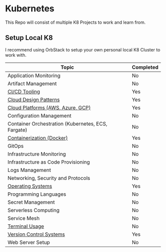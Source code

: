 # Kubernetes
This Repo will consist of multiple K8 Projects to work and learn from.

## Setup Local K8
I recommend using OrbStack to setup your own personal local K8 Cluster to work with.

| Topic                                           | Completed |
| ----------------------------------------------- | --------- |
| Application Monitoring                          | No        |
| Artifact Management                             | No        |
| [CI/CD Tooling](CICD-Tooling/readme.md)                                   | Yes       |
| [Cloud Design Patterns](Cloud-Design-Patterns/readme.md)                           | Yes       |
| [Cloud Platforms (AWS, Azure, GCP)](Cloud-Platforms/readme.md)               | Yes        |
| Configuration Management                        | No        |
| Container Orchestration (Kubernetes, ECS, Fargate)                         | No        |
| [Containerization (Docker)](Containerization/readme.md)           | Yes        |
| GitOps                                          | No        |
| Infrastructure Monitoring                       | No        |
| Infrastructure as Code Provisioning             | No        |
| Logs Management                                 | No        |
| Networking, Security and Protocols              | No        |
| [Operating Systems](Operating-Systems/readme.md)                               | Yes        |
| Programming Languages                           | No        |
| Secret Management                               | No        |
| Serverless Computing                            | No        |
| Service Mesh                                    | No        |
| [Terminal Usage](Terminal-Usage/readme.md)                                  | No        |
| [Version Control Systems](Version-Control-Systems/readme.md)                         | Yes       |
| Web Server Setup                                | No        |
